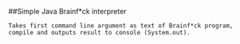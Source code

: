 ##Simple Java Brainf*ck interpreter

    Takes first command line argument as text of Brainf*ck program,
    compile and outputs result to console (System.out).